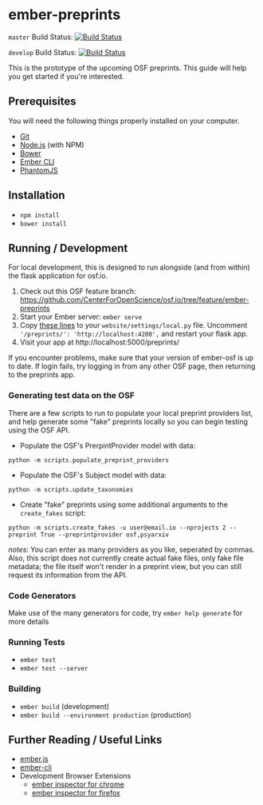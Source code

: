 # ember-preprints

`master` Build Status: [![Build Status](https://travis-ci.org/CenterForOpenScience/ember-preprints.svg?branch=master)](https://travis-ci.org/CenterForOpenScience/ember-preprints)

`develop` Build Status: [![Build Status](https://travis-ci.org/CenterForOpenScience/ember-preprints.svg?branch=develop)](https://travis-ci.org/CenterForOpenScience/ember-preprints)

This is the prototype of the upcoming OSF preprints.
This guide will help you get started if you're interested.

## Prerequisites

You will need the following things properly installed on your computer.

* [Git](http://git-scm.com/)
* [Node.js](http://nodejs.org/) (with NPM)
* [Bower](http://bower.io/)
* [Ember CLI](http://ember-cli.com/)
* [PhantomJS](http://phantomjs.org/)

## Installation
* `npm install`
* `bower install`

## Running / Development
For local development, this is designed to run alongside (and from within) the flask application for osf.io.

1. Check out this OSF feature branch: https://github.com/CenterForOpenScience/osf.io/tree/feature/ember-preprints 
2. Start your Ember server: `ember serve`
3. Copy [these lines](https://github.com/centerforopenscience/osf.io/blob/a98615b68a5cf620bc76c550808dd78ea3a305ec/website/settings/local-dist.py#L18-L22) 
to your `website/settings/local.py` file. Uncomment `'/preprints/': 'http://localhost:4200',` and restart your flask app.
4. Visit your app at http://localhost:5000/preprints/

If you encounter problems, make sure that your version of ember-osf is up to date. If login fails, try logging in from 
any other OSF page, then returning to the preprints app.

### Generating test data on the OSF
There are a few scripts to run to populate your local preprint providers list, and help generate some "fake" preprints locally so you can begin testing using the OSF API.

* Populate the OSF's PrerpintProvider model with data:

`python -m scripts.populate_preprint_providers`

* Populate the OSF's Subject model with data:

`python -m scripts.update_taxonomies`

* Create "fake" preprints using some additional arguments to the `create_fakes` script:

`python -m scripts.create_fakes -u user@email.io --nprojects 2 --preprint True --preprintprovider osf,psyarxiv`

*notes*: You can enter as many providers as you like, seperated by commas. Also, this script does not currently create actual fake files, only fake file metadata; the file itself won't render in a preprint view, but you can still request its information from the API.

### Code Generators

Make use of the many generators for code, try `ember help generate` for more details

### Running Tests

* `ember test`
* `ember test --server`

### Building

* `ember build` (development)
* `ember build --environment production` (production)

## Further Reading / Useful Links

* [ember.js](http://emberjs.com/)
* [ember-cli](http://ember-cli.com/)
* Development Browser Extensions
  * [ember inspector for chrome](https://chrome.google.com/webstore/detail/ember-inspector/bmdblncegkenkacieihfhpjfppoconhi)
  * [ember inspector for firefox](https://addons.mozilla.org/en-US/firefox/addon/ember-inspector/)

